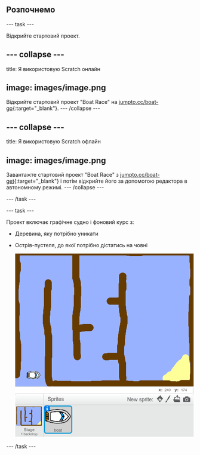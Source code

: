 ## Розпочнемо

\--- task \---

Відкрийте стартовий проект.

## \--- collapse \---

title: Я використовую Scratch онлайн

## image: images/image.png

Відкрийте стартовий проект "Boat Race" на [jumpto.cc/boat-go](https://scratch.mit.edu/projects/63958014/#editor){:target="_blank"}. \--- /collapse \---

## \--- collapse \---

title: Я використовую Scratch офлайн

## image: images/image.png

Завантажте стартовий проект "Boat Race" з [jumpto.cc/boat-get](http:jumpto.cc/boat-get){:target="_blank"} і потім відкрийте його за допомогою редактора в автономному режимі. \--- /collapse \---

\--- /task \---

\--- task \---

Проект включає графічне судно і фоновий курс з:

- Деревина, яку потрібно уникати
- Острів-пустеля, до якої потрібно дістатись на човні
    
    ![знімок екрану](images/boat-starter.png)

\--- /task \---